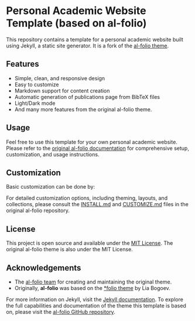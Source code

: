 # Personal Academic Website Template (based on al-folio)

This repository contains a template for a personal academic website built using Jekyll, a static site generator. It is a fork of the [al-folio theme](https://github.com/alshedivat/al-folio/).

## Features
- Simple, clean, and responsive design
- Easy to customize
- Markdown support for content creation
- Automatic generation of publications page from BibTeX files
- Light/Dark mode
- And many more features from the original al-folio theme.

## Usage

Feel free to use this template for your own personal academic website. Please refer to the [original al-folio documentation](https://github.com/alshedivat/al-folio/blob/main/README.md) for comprehensive setup, customization, and usage instructions.

## Customization

Basic customization can be done by:

For detailed customization options, including theming, layouts, and collections, please consult the [INSTALL.md](https://github.com/alshedivat/al-folio/blob/main/INSTALL.md) and [CUSTOMIZE.md](https://github.com/alshedivat/al-folio/blob/main/CUSTOMIZE.md) files in the original al-folio repository.

## License

This project is open source and available under the [MIT License](LICENSE). The original al-folio theme is also under the MIT License.

## Acknowledgements

- The [al-folio team](https://github.com/alshedivat/al-folio/graphs/contributors) for creating and maintaining the original theme.
- Originally, **al-folio** was based on the [*folio theme](https://github.com/bogoli/-folio) by Lia Bogoev.

For more information on Jekyll, visit the [Jekyll documentation](https://jekyllrb.com/docs/).
To explore the full capabilities and documentation of the theme this template is based on, please visit the [al-folio GitHub repository](https://github.com/alshedivat/al-folio).
